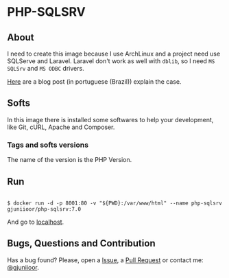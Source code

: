 # PHP-SQLSRV

## About

I need to create this image because I use ArchLinux and a project need use SQLServe and Laravel. Laravel don't work as well with `dblib`, so I need `MS SQLSrv` and `MS ODBC` drivers.

[Here](https://gjuniioor.github.io/blog/driver-sqlsrv-laravel/) are a blog post (in portuguese (Brazil)) explain the case.

## Softs

In this image there is installed some softwares to help your development, like Git, cURL, Apache and Composer.

### Tags and softs versions

The name of the version is the PHP Version.

## Run

~~~

$ docker run -d -p 8001:80 -v "${PWD}:/var/www/html" --name php-sqlsrv gjuniioor/php-sqlsrv:7.0
~~~

And go to [localhost](http://localhost).

## Bugs, Questions and Contribution

Has a bug found? Please, open a [Issue](https://github.com/gjuniioor/docker-php-sqlsrv/issues), a [Pull Request](https://github.com/gjuniioor/docker-php-sqlsrv/pulls) or contact me: [@gjuniioor](https://github.com/gjuniioor).
